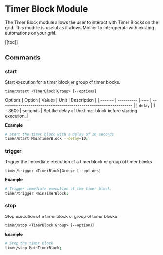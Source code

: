# Timer Block Module
<!-- [< Modules](../Modules.md) -->

The Timer Block module allows the user to interact with Timer Blocks on the grid.  This module is useful as it allows Mother to interoperate with existing automations on your grid.

[[toc]]

## Commands

### start
Start execution for a timer block or group of timer blocks.

```
timer/start <TimerBlock|Group> [--options]
```

Options
| Option  | Values     | Unit | Description                                                         |
| ------- | ---------- | ---- | ------------------------------------------------------------------- |
| `delay` | 1 - 3600 | seconds  | Set the delay of the timer block before starting execution. |

**Example**
```bash title="Terminal"
# Start the timer block with a delay of 10 seconds
timer/start MainTimerBlock --delay=10;
```

### trigger
Trigger the immediate execution of a timer block or group of timer blocks
```
timer/trigger <TimerBlock|Group> [--options]
```

**Example**
```bash title="Terminal"
# Trigger immediate execution of the timer block.
timer/trigger MainTimerBlock;
```

### stop
Stop execution of a timer block or group of timer blocks

```
timer/stop <TimerBlock|Group> [--options]
```

**Example**
```bash title="Terminal"
# Stop the timer block
timer/stop MainTimerBlock;
```